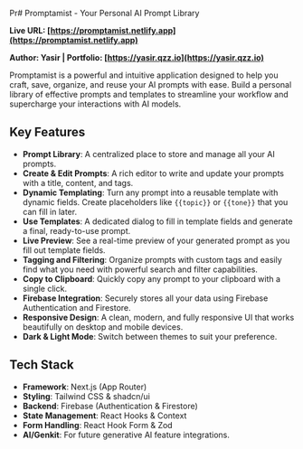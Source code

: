 Pr# Promptamist - Your Personal AI Prompt Library

**Live URL: [https://promptamist.netlify.app](https://promptamist.netlify.app)**

**Author: Yasir | Portfolio: [https://yasir.qzz.io](https://yasir.qzz.io)**

Promptamist is a powerful and intuitive application designed to help you craft, save, organize, and reuse your AI prompts with ease. Build a personal library of effective prompts and templates to streamline your workflow and supercharge your interactions with AI models.

## Key Features

- **Prompt Library**: A centralized place to store and manage all your AI prompts.
- **Create & Edit Prompts**: A rich editor to write and update your prompts with a title, content, and tags.
- **Dynamic Templating**: Turn any prompt into a reusable template with dynamic fields. Create placeholders like `{{topic}}` or `{{tone}}` that you can fill in later.
- **Use Templates**: A dedicated dialog to fill in template fields and generate a final, ready-to-use prompt.
- **Live Preview**: See a real-time preview of your generated prompt as you fill out template fields.
- **Tagging and Filtering**: Organize prompts with custom tags and easily find what you need with powerful search and filter capabilities.
- **Copy to Clipboard**: Quickly copy any prompt to your clipboard with a single click.
- **Firebase Integration**: Securely stores all your data using Firebase Authentication and Firestore.
- **Responsive Design**: A clean, modern, and fully responsive UI that works beautifully on desktop and mobile devices.
- **Dark & Light Mode**: Switch between themes to suit your preference.

## Tech Stack

- **Framework**: Next.js (App Router)
- **Styling**: Tailwind CSS & shadcn/ui
- **Backend**: Firebase (Authentication & Firestore)
- **State Management**: React Hooks & Context
- **Form Handling**: React Hook Form & Zod
- **AI/Genkit**: For future generative AI feature integrations.

